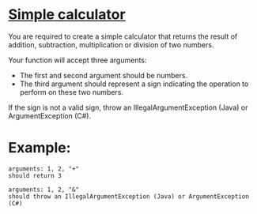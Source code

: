 # [Simple calculator ](https://www.codewars.com/kata/simple-calculator "https://www.codewars.com/kata/5810085c533d69f4980001cf")

You are required to create a simple calculator that returns the result of addition, subtraction, multiplication or division of two numbers.

Your function will accept three arguments:  
 - The first and second argument should be numbers.  
- The third argument should represent a sign indicating the operation to perform on these two numbers.

If the sign is not a valid sign, throw an IllegalArgumentException (Java) or ArgumentException (C#).

# Example:

```
arguments: 1, 2, "+"
should return 3

arguments: 1, 2, "&"
should throw an IllegalArgumentException (Java) or ArgumentException (C#)
```